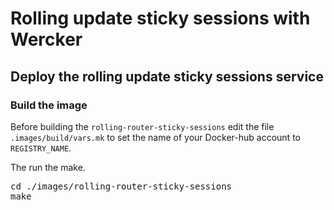 # Rolling update sticky sessions with Wercker

## Deploy the rolling update sticky sessions service

### Build the image 

Before building the `rolling-router-sticky-sessions` edit the file `.images/build/vars.mk` to set the name of your Docker-hub account to `REGISTRY_NAME`.

The run the make.

<pre>
cd ./images/rolling-router-sticky-sessions
make
</pre>


